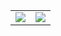 <div style="display: flex; justify-content: center;">
  <table>
    <tr>
      <td>
        <picture>
          <source srcset="https://github-readme-stats.vercel.app/api?username=yifen9&show_icons=true&theme=transparent" media="(prefers-color-scheme: dark)" />
          <source srcset="https://github-readme-stats.vercel.app/api?username=yifen9&show_icons=true" media="(prefers-color-scheme: light), (prefers-color-scheme: no-preference)" />
          <img align="center" src="https://github-readme-stats.vercel.app/api?username=yifen9&show_icons=true" />
        </picture>
      </td>
      <td>
        <picture>
          <source srcset="https://github-readme-stats.vercel.app/api/top-langs?username=yifen9&layout=compact&langs_count=16&theme=transparent" media="(prefers-color-scheme: dark)" />
          <source srcset="https://github-readme-stats.vercel.app/api/top-langs?username=yifen9&layout=compact&langs_count=16" media="(prefers-color-scheme: light), (prefers-color-scheme: no-preference)" />
          <img align="center" src="https://github-readme-stats.vercel.app/api/top-langs?username=yifen9&layout=compact&langs_count=16" />
        </picture>
      </td>
    </tr>
  </table>
</div>
